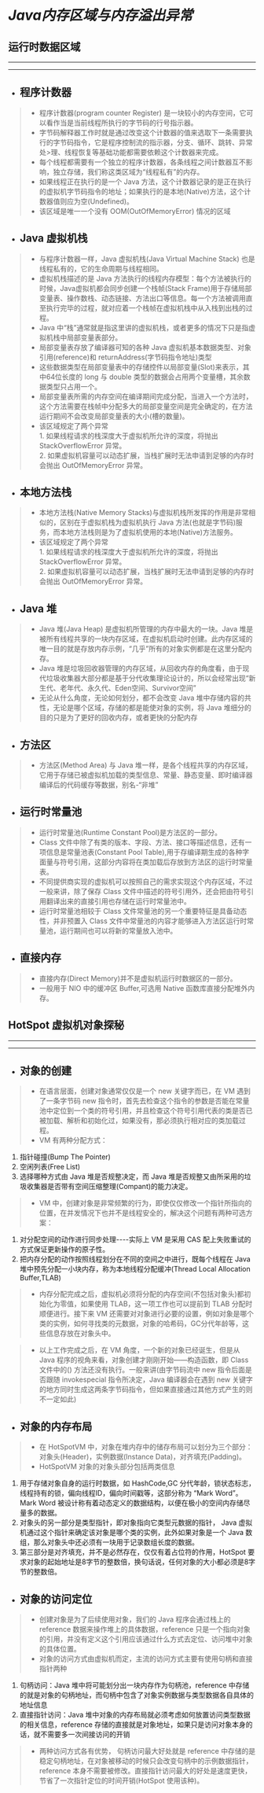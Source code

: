 # ***Java内存区域与内存溢出异常***


## 运行时数据区域
----
---
- ## 程序计数器

>- 程序计数器(program counter Register) 是一块较小的内存空间，它可以看作当是当前线程所执行的字节码的行号指示器。
>- 字节码解释器工作时就是通过改变这个计数器的值来选取下一条需要执行的字节码指令，它是程序控制流的指示器，分支、循环、跳转、异常处>理、线程恢复等基础功能都需要依赖这个计数器来完成。
>- 每个线程都需要有一个独立的程序计数器，各条线程之间计数器互不影响，独立存储，我们称这类区域为“线程私有”的内存。
>- 如果线程正在执行的是一个 Java 方法，这个计数器记录的是正在执行的虚拟机字节码指令的地址；如果执行的是本地(Native)方法，这个计数器值则应为空(Undefined)。
>- 该区域是唯一一个没有 OOM(OutOfMemoryError) 情况的区域


- ## Java 虚拟机栈

>- 与程序计数器一样，Java 虚拟机栈(Java Virtual Machine Stack) 也是线程私有的，它的生命周期与线程相同。
>- 虚拟机栈描述的是 Java 方法执行的线程内存模型：每个方法被执行的时候，Java虚拟机都会同步创建一个栈帧(Stack Frame)用于存储局部变量表、操作数栈、动态链接、方法出口等信息。每一个方法被调用直至执行完毕的过程，就对应着一个栈帧在虚拟机栈中从入栈到出栈的过程。
>- Java 中“栈”通常就是指这里讲的虚拟机栈，或者更多的情况下只是指虚拟机栈中局部变量表部分。
>- 局部变量表存放了编译器可知的各种 Java 虚拟机基本数据类型、对象引用(reference)和 returnAddress(字节码指令地址)类型
>- 这些数据类型在局部变量表中的存储控件以局部变量(Slot)来表示，其中64位长度的 long 与 double 类型的数据会占用两个变量槽，其余数据类型只占用一个。
>- 局部变量表所需的内存空间在编译期间完成分配，当进入一个方法时，这个方法需要在栈帧中分配多大的局部变量空间是完全确定的，在方法运行期间不会改变局部变量表的大小(槽的数量)。
>- 该区域规定了两个异常   
    1. 如果线程请求的栈深度大于虚拟机所允许的深度，将抛出 StackOverflowError 异常。   
    2. 如果虚拟机容量可以动态扩展，当栈扩展时无法申请到足够的内存时会抛出 OutOfMemoryError 异常。
   
- ## 本地方法栈
  
>- 本地方法栈(Native Memory Stacks)与虚拟机栈所发挥的作用是非常相似的，区别在于虚拟机栈为虚拟机执行 Java 方法(也就是字节码)服务，而本地方法栈则是为了虚拟机使用的本地(Native)方法服务。
>- 该区域规定了两个异常   
    1. 如果线程请求的栈深度大于虚拟机所允许的深度，将抛出 StackOverflowError 异常。   
    2. 如果虚拟机容量可以动态扩展，当栈扩展时无法申请到足够的内存时会抛出 OutOfMemoryError 异常。
   
- ## Java 堆

>- Java 堆(Java Heap) 是虚拟机所管理的内存中最大的一块。Java 堆是被所有线程共享的一块内存区域，在虚拟机启动时创建。此内存区域的唯一目的就是存放内存示例，“几乎”所有的对象实例都是在这里分配内存。
>- Java 堆是垃圾回收器管理的内存区域，从回收内存的角度看，由于现代垃圾收集器大部分都是基于分代收集理论设计的，所以会经常出现“新生代、老年代、永久代、Eden空间、Survivor空间”
>- 无论从什么角度，无论如何划分，都不会改变 Java 堆中存储内容的共性，无论是哪个区域，存储的都是能使对象的实例，将 Java 堆细分的目的只是为了更好的回收内存，或者更快的分配内存


- ## 方法区


>- 方法区(Method Area) 与 Java 堆一样，是各个线程共享的内存区域，它用于存储已被虚拟机加载的类型信息、常量、静态变量、即时编译器编译后的代码缓存等数据，别名-“非堆”


- ## 运行时常量池


>- 运行时常量池(Runtime Constant Pool)是方法区的一部分。
>- Class 文件中除了有类的版本、字段、方法、接口等描述信息，还有一项信息是常量池表(Constant Pool Table),用于存编译期生成的各种字面量与符号引用，这部分内容将在类加载后存放到方法区的运行时常量表。
>- 不同提供商实现的虚拟机可以按照自己的需求实现这个内存区域，不过一般来讲，除了保存 Class 文件中描述的符号引用外，还会把由符号引用翻译出来的直接引用也存储在运行时常量池中。
>- 运行时常量池相较于 Class 文件常量池的另一个重要特征是具备动态性，并非预置入 Class 文件中常量池的内容才能够进入方法区运行时常量池，运行期间也可以将新的常量放入池中。


- ## 直接内存


>- 直接内存(Direct Memory)并不是虚拟机运行时数据区的一部分。
>- 一般用于 NIO 中的缓冲区 Buffer,可选用 Native 函数库直接分配堆外内存。

## HotSpot 虚拟机对象探秘
----
---
- ## 对象的创建
>- 在语言层面，创建对象通常仅仅是一个 new 关键字而已，在 VM 遇到了一条字节码 new 指令时，首先去检查这个指令的参数是否能在常量池中定位到一个类的符号引用，并且检查这个符号引用代表的类是否已被加载、解析和初始化过，如果没有，那必须执行相对应的类加载过程。
>- VM 有两种分配方式：    
  1. 指针碰撞(Bump The Pointer)  
  2. 空闲列表(Free List)  
  3. 选择哪种方式由 Java 堆是否规整决定，而 Java 堆是否规整又由所采用的垃圾收集器是否带有空间压缩整理(Compant)的能力决定。
   
>- VM 中，创建对象是非常频繁的行为，即使仅仅修改一个指针所指向的位置，在并发情况下也并不是线程安全的，解决这个问题有两种可选方案：
  1. 对分配空间的动作进行同步处理----实际上 VM 是采用 CAS 配上失败重试的方式保证更新操作的原子性。
  2. 把内存分配的动作按照线程划分在不同的空间之中进行，既每个线程在 Java 堆中预先分配一小块内存，称为本地线程分配缓冲(Thread Local Allocation Buffer,TLAB)

>- 内存分配完成之后，虚拟机必须将分配的内存空间(不包括对象头)都初始化为零值，如果使用 TLAB，这一项工作也可以提前到 TLAB 分配时顺便进行。接下来 VM 还需要对对象进行必要的设置，例如对象是哪个类的实例，如何寻找类的元数据，对象的哈希码，GC分代年龄等，这些信息存放在对象头中。

>- 以上工作完成之后，在 VM 角度，一个新的对象已经诞生，但是从 Java 程序的视角来看，对象创建才刚刚开始——构造函数，即 Class 文件中的<init>() 方法还没有执行。一般来讲(由字节码流中 new 指令后面是否跟随 invokespecial 指令所决定，Java 编译器会在遇到 new 关键字的地方同时生成这两条字节码指令，但如果直接通过其他方式产生的则不一定如此)

- ## 对象的内存布局
>- 在 HotSpotVM 中，对象在堆内存中的储存布局可以划分为三个部分：对象头(Header)，实例数据(Instance Data)，对齐填充(Padding)。
>- HotSpotVM 对象的对象头部分包括两类信息
  1. 用于存储对象自身的运行时数据，如 HashCode,GC 分代年龄，锁状态标志，线程持有的锁，偏向线程ID，偏向时间戳等，这部分称为 “Mark Word”。Mark Word 被设计称有着动态定义的数据结构，以便在极小的空间内存储尽量多的数据。
  2. 对象头的另一部分是类型指针，即对象指向它类型元数据的指针， Java 虚拟机通过这个指针来确定该对象是哪个类的实例，此外如果对象是一个 Java 数组，那么对象头中还必须有一块用于记录数组长度的数据。
  3. 第三部分是对齐填充，并不是必然存在，仅仅有着占位符的作用，HotSpot 要求对象的起始地址是8字节的整数倍，换句话说，任何对象的大小都必须是8字节的整数倍。

- ## 对象的访问定位
>- 创建对象是为了后续使用对象，我们的 Java 程序会通过栈上的 reference 数据来操作堆上的具体数据，reference 只是一个指向对象的引用，并没有定义这个引用应该通过什么方式去定位、访问堆中对象的具体位置。
>- 对象的访问方式由虚拟机而定，主流的访问方式主要有使用句柄和直接指针两种
  1. 句柄访问：Java 堆中将可能划分出一块内存作为句柄池，reference 中存储的就是对象的句柄地址，而句柄中包含了对象实例数据与类型数据各自具体的地址信息
  2. 直接指针访问：Java 堆中对象的内存布局就必须考虑如何放置访问类型数据的相关信息，reference 存储的直接就是对象地址，如果只是访问对象本身的话，就不需要多一次间接访问的开销
>- 两种访问方式各有优势， 句柄访问最大好处就是 reference 中存储的是稳定句柄地址，在对象被移动的时候只会改变句柄中的示例数据指针，reference 本身不需要被修改。直接指针访问最大的好处是速度更快，节省了一次指针定位的时间开销(HotSpot 使用该种)。